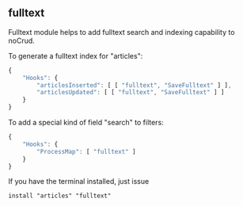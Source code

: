 fulltext
---

Fulltext module helps to add fulltext search and indexing capability to noCrud.  

To generate a fulltext index for "articles":

```js
{
	"Hooks": {
		"articlesInserted": [ [ "fulltext", "SaveFulltext" ] ],
		"articlesUpdated": [ [ "fulltext", "SaveFulltext" ] ]
	}
}
```

To add a special kind of field "search" to filters:

```js
{
	"Hooks": {
		"ProcessMap": [ "fulltext" ]
	}
}
```

If you have the terminal installed, just issue

```
install "articles" "fulltext"
```